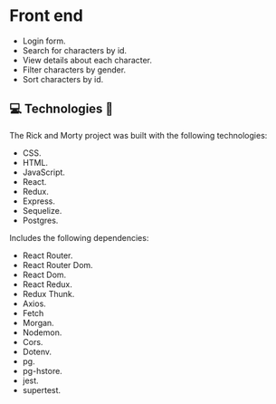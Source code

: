 <h1 align="left">Front end</h1>

- Login form.
- Search for characters by id.
- View details about each character.
- Filter characters by gender.
- Sort characters by id.

<h2 align="left">💻 Technologies 🚀</h2>


The Rick and Morty project was built with the following technologies:

- CSS.
- HTML.
- JavaScript.
- React.
- Redux.
- Express.
- Sequelize.
- Postgres.

Includes the following dependencies:

- React Router.
- React Router Dom.
- React Dom.
- React Redux.
- Redux Thunk.
- Axios.
- Fetch
- Morgan.
- Nodemon.
- Cors.
- Dotenv.
- pg.
- pg-hstore.
- jest.
- supertest.

